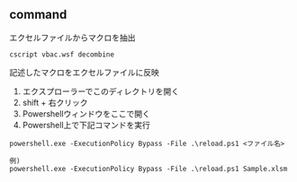 ## command

エクセルファイルからマクロを抽出
```
cscript vbac.wsf decombine
```

記述したマクロをエクセルファイルに反映

1. エクスプローラーでこのディレクトリを開く
2. shift + 右クリック
3. Powershellウィンドウをここで開く
4. Powershell上で下記コマンドを実行
```
powershell.exe -ExecutionPolicy Bypass -File .\reload.ps1 <ファイル名>

例)
powershell.exe -ExecutionPolicy Bypass -File .\reload.ps1 Sample.xlsm
```